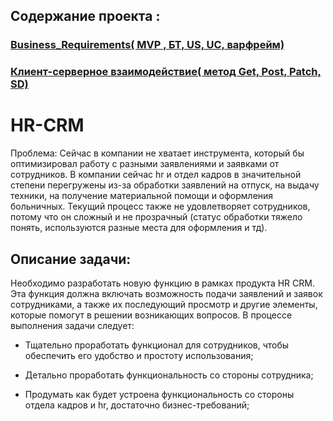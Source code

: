 
## Содержание проекта :

  ### [Business_Requirements( MVP , БТ, US, UC, варфрейм) ](https://github.com/ctrlV-vortimer/HR-CRM/tree/main/Business_Requirements)
  ### [Клиент-серверное взаимодействие( метод Get, Post, Patch, SD)](https://github.com/ctrlV-vortimer/HR-CRM/tree/main/клиент-серверное%20взаимодействие)



# HR-CRM
Проблема: 
Сейчас в компании не хватает инструмента, который бы оптимизировал работу с разными заявлениями и заявками от сотрудников. В компании сейчас hr и отдел кадров в значительной степени перегружены из-за обработки заявлений на отпуск, на выдачу техники, на получение материальной помощи и оформления больничных. Текущий процесс также не удовлетворяет сотрудников, потому что он сложный и не прозрачный (статус обработки тяжело понять, используются разные места для оформления и тд).

## Описание задачи:

Необходимо разработать новую функцию в рамках продукта HR CRM. Эта функция должна включать возможность подачи заявлений и заявок сотрудниками, а также их последующий просмотр и другие элементы, которые помогут в решении возникающих вопросов. В процессе выполнения задачи следует:

* Тщательно проработать функционал для сотрудников, чтобы обеспечить его удобство и простоту использования;

* Детально проработать функциональность со стороны сотрудника;

* Продумать как будет устроена функциональность со стороны отдела кадров и hr, достаточно бизнес-требований;
